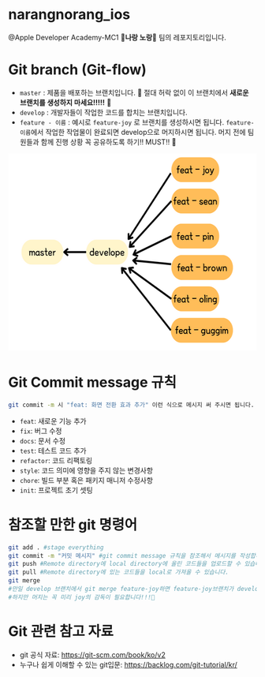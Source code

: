 # narangnorang_ios
@Apple Developer Academy-MC1 💛<b>나랑 노랑</b>💛 팀의 레포지토리입니다.

# Git branch (Git-flow)
- `master` : 제품을 배포하는 브랜치입니다. 🚨 절대 허락 없이 이 브랜치에서 <b>새로운 브랜치를 생성하지 마세요!!!!!</b> 🚨
- `develop` : 개발자들이 작업한 코드를 합치는 브랜치입니다.
- `feature - 이름` : 예시로 `feature-joy` 로 브랜치를 생성하시면 됩니다.  `feature-이름`에서  작업한 작업물이 완료되면 develop으로 머지하시면 됩니다. 머지 전에 팀원들과 함께 진행 상황 꼭 공유하도록 하기!! MUST!! 🤔 

<img src="./git_flow.png" width="600" height="400">

<br/>

# Git Commit message 규칙
```bash
git commit -m 시 "feat: 화면 전환 효과 추가" 이런 식으로 메시지 써 주시면 됩니다.
```
- `feat`: 새로운 기능 추가
- `fix`: 버그 수정
- `docs`: 문서 수정
- `test`: 테스트 코드 추가
- `refactor`: 코드 리팩토링
- `style`: 코드 의미에 영향을 주지 않는 변경사항
- `chore`: 빌드 부분 혹은 패키지 매니저 수정사항
- `init`: 프로젝트 초기 셋팅

# 참조할 만한 git 명령어
```bash
git add . #stage everything 
git commit -m "커밋 메시지" #git commit message 규칙을 참조해서 메시지를 작성합니다.
git push #Remote directory에 local directory에 올린 코드들을 업로드할 수 있습니다.
git pull #Remote directory에 있는 코드들을 local로 가져올 수 있습니다.
git merge 
#만일 develop 브랜치에서 git merge feature-joy하면 feature-joy브랜치가 develop 브랜치로 머지됩니다.
#하지만 머지는 꼭 미리 joy의 감독이 필요합니다!!!🤔
```

# Git 관련 참고 자료 
- git 공식 자료: https://git-scm.com/book/ko/v2
- 누구나 쉽게 이해할 수 있는 git입문: https://backlog.com/git-tutorial/kr/
